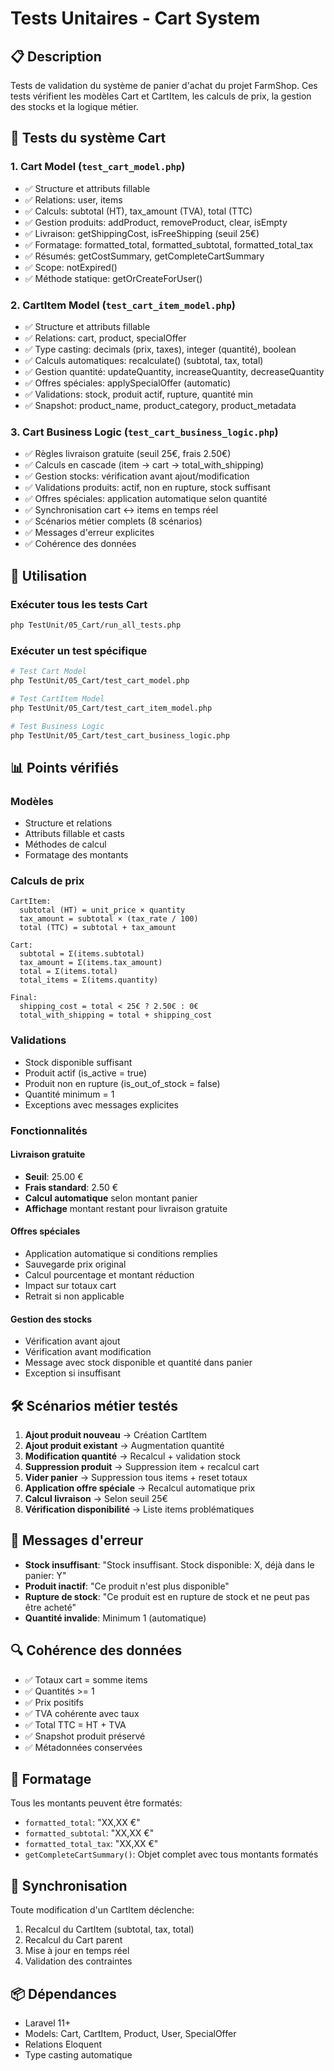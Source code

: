 # Tests Unitaires - Cart System

## 📋 Description

Tests de validation du système de panier d'achat du projet FarmShop. Ces tests vérifient les modèles Cart et CartItem, les calculs de prix, la gestion des stocks et la logique métier.

## 🎯 Tests du système Cart

### 1. Cart Model (`test_cart_model.php`)
- ✅ Structure et attributs fillable
- ✅ Relations: user, items
- ✅ Calculs: subtotal (HT), tax_amount (TVA), total (TTC)
- ✅ Gestion produits: addProduct, removeProduct, clear, isEmpty
- ✅ Livraison: getShippingCost, isFreeShipping (seuil 25€)
- ✅ Formatage: formatted_total, formatted_subtotal, formatted_total_tax
- ✅ Résumés: getCostSummary, getCompleteCartSummary
- ✅ Scope: notExpired()
- ✅ Méthode statique: getOrCreateForUser()

### 2. CartItem Model (`test_cart_item_model.php`)
- ✅ Structure et attributs fillable
- ✅ Relations: cart, product, specialOffer
- ✅ Type casting: decimals (prix, taxes), integer (quantité), boolean
- ✅ Calculs automatiques: recalculate() (subtotal, tax, total)
- ✅ Gestion quantité: updateQuantity, increaseQuantity, decreaseQuantity
- ✅ Offres spéciales: applySpecialOffer (automatic)
- ✅ Validations: stock, produit actif, rupture, quantité min
- ✅ Snapshot: product_name, product_category, product_metadata

### 3. Cart Business Logic (`test_cart_business_logic.php`)
- ✅ Règles livraison gratuite (seuil 25€, frais 2.50€)
- ✅ Calculs en cascade (item → cart → total_with_shipping)
- ✅ Gestion stocks: vérification avant ajout/modification
- ✅ Validations produits: actif, non en rupture, stock suffisant
- ✅ Offres spéciales: application automatique selon quantité
- ✅ Synchronisation cart ↔ items en temps réel
- ✅ Scénarios métier complets (8 scénarios)
- ✅ Messages d'erreur explicites
- ✅ Cohérence des données

## 🚀 Utilisation

### Exécuter tous les tests Cart
```bash
php TestUnit/05_Cart/run_all_tests.php
```

### Exécuter un test spécifique
```bash
# Test Cart Model
php TestUnit/05_Cart/test_cart_model.php

# Test CartItem Model
php TestUnit/05_Cart/test_cart_item_model.php

# Test Business Logic
php TestUnit/05_Cart/test_cart_business_logic.php
```

## 📊 Points vérifiés

### Modèles
- Structure et relations
- Attributs fillable et casts
- Méthodes de calcul
- Formatage des montants

### Calculs de prix
```
CartItem:
  subtotal (HT) = unit_price × quantity
  tax_amount = subtotal × (tax_rate / 100)
  total (TTC) = subtotal + tax_amount

Cart:
  subtotal = Σ(items.subtotal)
  tax_amount = Σ(items.tax_amount)
  total = Σ(items.total)
  total_items = Σ(items.quantity)

Final:
  shipping_cost = total < 25€ ? 2.50€ : 0€
  total_with_shipping = total + shipping_cost
```

### Validations
- Stock disponible suffisant
- Produit actif (is_active = true)
- Produit non en rupture (is_out_of_stock = false)
- Quantité minimum = 1
- Exceptions avec messages explicites

### Fonctionnalités

#### Livraison gratuite
- **Seuil**: 25.00 €
- **Frais standard**: 2.50 €
- **Calcul automatique** selon montant panier
- **Affichage** montant restant pour livraison gratuite

#### Offres spéciales
- Application automatique si conditions remplies
- Sauvegarde prix original
- Calcul pourcentage et montant réduction
- Impact sur totaux cart
- Retrait si non applicable

#### Gestion des stocks
- Vérification avant ajout
- Vérification avant modification
- Message avec stock disponible et quantité dans panier
- Exception si insuffisant

## 🛠️ Scénarios métier testés

1. **Ajout produit nouveau** → Création CartItem
2. **Ajout produit existant** → Augmentation quantité
3. **Modification quantité** → Recalcul + validation stock
4. **Suppression produit** → Suppression item + recalcul cart
5. **Vider panier** → Suppression tous items + reset totaux
6. **Application offre spéciale** → Recalcul automatique prix
7. **Calcul livraison** → Selon seuil 25€
8. **Vérification disponibilité** → Liste items problématiques

## 📝 Messages d'erreur

- **Stock insuffisant**: "Stock insuffisant. Stock disponible: X, déjà dans le panier: Y"
- **Produit inactif**: "Ce produit n'est plus disponible"
- **Rupture de stock**: "Ce produit est en rupture de stock et ne peut pas être acheté"
- **Quantité invalide**: Minimum 1 (automatique)

## 🔍 Cohérence des données

- ✅ Totaux cart = somme items
- ✅ Quantités >= 1
- ✅ Prix positifs
- ✅ TVA cohérente avec taux
- ✅ Total TTC = HT + TVA
- ✅ Snapshot produit préservé
- ✅ Métadonnées conservées

## 🎨 Formatage

Tous les montants peuvent être formatés:
- `formatted_total`: "XX,XX €"
- `formatted_subtotal`: "XX,XX €"
- `formatted_total_tax`: "XX,XX €"
- `getCompleteCartSummary()`: Objet complet avec tous montants formatés

## 🔄 Synchronisation

Toute modification d'un CartItem déclenche:
1. Recalcul du CartItem (subtotal, tax, total)
2. Recalcul du Cart parent
3. Mise à jour en temps réel
4. Validation des contraintes

## 📦 Dépendances

- Laravel 11+
- Models: Cart, CartItem, Product, User, SpecialOffer
- Relations Eloquent
- Type casting automatique
